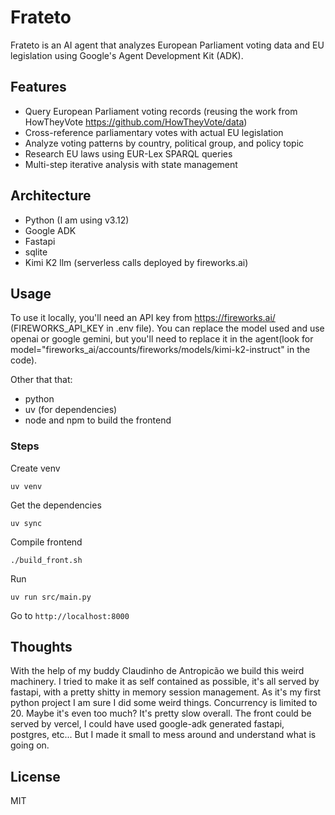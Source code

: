 # Frateto

Frateto is an AI agent that analyzes European Parliament voting data and EU legislation using Google's Agent Development Kit (ADK).

## Features

- Query European Parliament voting records (reusing the work from HowTheyVote https://github.com/HowTheyVote/data)
- Cross-reference parliamentary votes with actual EU legislation
- Analyze voting patterns by country, political group, and policy topic
- Research EU laws using EUR-Lex SPARQL queries
- Multi-step iterative analysis with state management

## Architecture

- Python (I am using v3.12)
- Google ADK
- Fastapi
- sqlite
- Kimi K2 llm (serverless calls deployed by fireworks.ai)

## Usage

To use it locally, you'll need an API key from https://fireworks.ai/ (FIREWORKS_API_KEY in .env file).
You can replace the model used and use openai or google gemini, but you'll need to replace it in the agent(look for model="fireworks_ai/accounts/fireworks/models/kimi-k2-instruct" in the code).

Other that that:
- python
- uv (for dependencies)
- node and npm to build the frontend

### Steps

Create venv
```
uv venv
```

Get the dependencies
```
uv sync
```

Compile frontend
```
./build_front.sh
```

Run
```
uv run src/main.py
```

Go to `http://localhost:8000`

## Thoughts

With the help of my buddy Claudinho de Antropicão we build this weird machinery.
I tried to make it as self contained as possible, it's all served by fastapi, with a pretty shitty in memory session management. As it's my first python project I am sure I did some weird things.
Concurrency is limited to 20. Maybe it's even too much?
It's pretty slow overall.
The front could be served by vercel, I could have used google-adk generated fastapi, postgres, etc... But I made it small to mess around and understand what is going on.

## License

MIT
